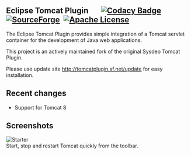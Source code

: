Eclipse Tomcat Plugin &nbsp;&nbsp;&nbsp;&nbsp;&nbsp;&nbsp;[![Codacy Badge](https://img.shields.io/codacy/ec554ba8d3eb4e7e8ce9533a8e84ed70.svg)](https://www.codacy.com/app/arianne/marauroa) &nbsp;[![SourceForge](https://img.shields.io/sourceforge/dt/tomcatplugin.svg)](https://sourceforge.net/projects/tomcatplugin/files/updatesite/) &nbsp;[![Apache License](https://img.shields.io/badge/license-Apache%202.0-brightgreen.svg)](https://github.com/his-eg/tomcatplugin/blob/master/LICENSE.txt)
--------

The Eclipse Tomcat Plugin provides simple integration of a Tomcat servlet container for the development of Java web applications.

This project is an actively maintained fork of the original Sysdeo Tomcat Plugin.

Please use update site http://tomcatplugin.sf.net/update for easy installation.


Recent changes
-----
- Support for Tomcat 8


Screenshots
-----

![Starter](https://a.fsdn.com/con/app/proj/tomcatplugin/screenshots/net-sf-eclipse-tomcat-buttons.png)<br>
Start, stop and restart Tomcat quickly from the toolbar.

<!--
![Preferences](https://a.fsdn.com/con/app/proj/tomcatplugin/screenshots/net-sf-eclipse-tomcat-plugin-preferences.png)
-->

